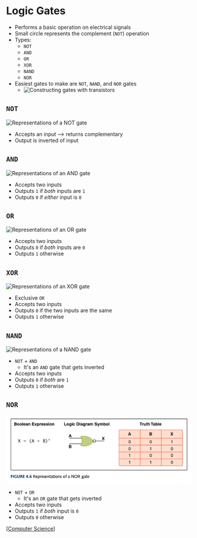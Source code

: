 # Logic Gates

- Performs a basic operation on electrical signals
- Small circle represents the complement (`NOT`) operation
- Types:
  - `NOT`
  - `AND`
  - `OR`
  - `XOR`
  - `NAND`
  - `NOR`
- Easiest gates to make are `NOT`, `NAND`, and `NOR` gates
  - ![Constructing gates with transistors](/assets/second-brain/2020-09-23-17-25-07.png)

## `NOT`

![Representations of a NOT gate](/assets/second-brain/2020-09-23-16-57-26.png)

- Accepts an input --> returns complementary
- Output is inverted of input

## `AND`

![Representations of an AND gate](/assets/second-brain/2020-09-23-16-58-32.png)

- Accepts two inputs
- Outputs `1` if _both_ inputs are `1`
- Outputs `0` if _either_ input is `0`

## `OR`

![Representations of an OR gate](/assets/second-brain/2020-09-23-17-00-24.png)

- Accepts two inputs
- Outputs `0` if _both_ inputs are `0`
- Outputs `1` otherwise

## `XOR`

![Representations of an XOR gate](/assets/second-brain/2020-09-23-17-01-55.png)

- Exclusive `OR`
- Accepts two inputs
- Outputs `0` if the two inputs are the same
- Outputs `1` otherwise

## `NAND`

![Representations of a NAND gate](/assets/second-brain/2020-09-23-17-07-25.png)

- `NOT` + `AND`
  - It's an `AND` gate that gets inverted
- Accepts two inputs
- Outputs `0` if _both_ are `1`
- Outputs `1` otherwise

## `NOR`

![Representations of a NOR gate](../../public/assets/second-brain/2020-09-23-17-12-09.png)

- `NOT` + `OR`
  - It's an `OR` gate that gets inverted
- Accepts two inputs
- Outputs `1` if _both_ input is `0`
- Outputs `0` otherwise

[[Computer Science]]

[//begin]: # "Autogenerated link references for markdown compatibility"
[Computer Science]: computer-science "Computer Science"
[//end]: # "Autogenerated link references"